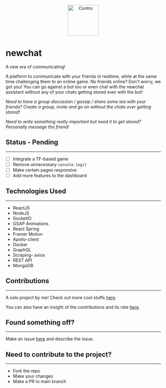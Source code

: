 <p align="center">
  <img height='100px' width='100px' src="https://raw.githubusercontent.com/adamvenord17/newchat/master/newchat/public/favicon.ico" width="320" alt="Contro " />
</p>

# newchat

A new era of communicating!

A platform to communicate with your friends in realtime, while at the same time challenging them to an online game. No friends online? Don't worry, we got you! You can go against a bot too or even chat with the newchat assistant without any of your chats getting stored ever with the bot!

_Need to have a group discussion / gossip / share some tea with your friends? Create a group, invite and go on without the chats ever getting stored!_

_Need to write something really important but need it to get stored? Personally message the friend!_

## Status - Pending
---
- [ ] Integrate a TF-based game
- [ ] Remove unnecessary ```console.log()```
- [ ] Make certain pages responsive
- [ ] Add more features to the dashboard

## Technologies Used
---
- ReactJS
- NodeJS
- SocketIO
- GSAP Animations
- React Spring
- Framer Motion
- Apollo-client
- Docker
- GraphQL
- Scraping- axios
- REST API
- MongoDB


## Contributions
---
A solo project by me! Check out more cool stuffs [here](https://github.com/adamvenord17).

You can also have an insight of the contributions and its rate [here](https://github.com/adamvenord17/newchat/graphs/contributors).

## Found something off?
---
Make an issue [here](https://github.com/adamvenord17/newchat/issues) and describe the issue.

## Need to contribute to the project?
---
- Fork the repo
- Make your changes
- Make a PR to main branch
